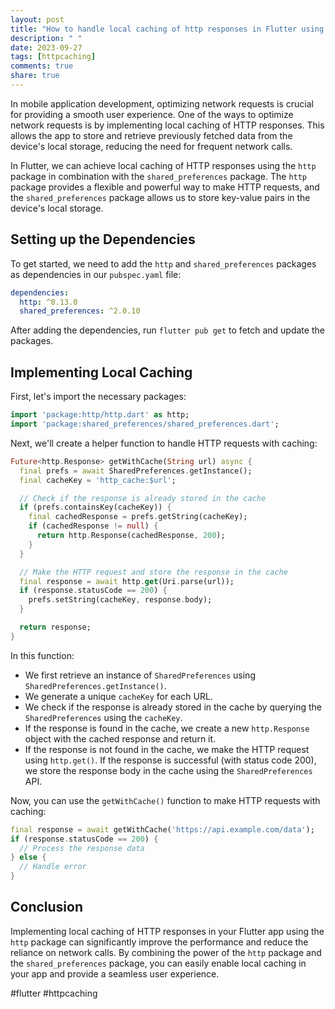 ```yaml
---
layout: post
title: "How to handle local caching of http responses in Flutter using the http package."
description: " "
date: 2023-09-27
tags: [httpcaching]
comments: true
share: true
---
```


In mobile application development, optimizing network requests is crucial for providing a smooth user experience. One of the ways to optimize network requests is by implementing local caching of HTTP responses. This allows the app to store and retrieve previously fetched data from the device's local storage, reducing the need for frequent network calls.

In Flutter, we can achieve local caching of HTTP responses using the `http` package in combination with the `shared_preferences` package. The `http` package provides a flexible and powerful way to make HTTP requests, and the `shared_preferences` package allows us to store key-value pairs in the device's local storage.

## Setting up the Dependencies

To get started, we need to add the `http` and `shared_preferences` packages as dependencies in our `pubspec.yaml` file:

```yaml
dependencies:
  http: ^0.13.0
  shared_preferences: ^2.0.10
```

After adding the dependencies, run `flutter pub get` to fetch and update the packages.

## Implementing Local Caching

First, let's import the necessary packages:

```dart
import 'package:http/http.dart' as http;
import 'package:shared_preferences/shared_preferences.dart';
```

Next, we'll create a helper function to handle HTTP requests with caching:

```dart
Future<http.Response> getWithCache(String url) async {
  final prefs = await SharedPreferences.getInstance();
  final cacheKey = 'http_cache:$url';

  // Check if the response is already stored in the cache
  if (prefs.containsKey(cacheKey)) {
    final cachedResponse = prefs.getString(cacheKey);
    if (cachedResponse != null) {
      return http.Response(cachedResponse, 200);
    }
  }

  // Make the HTTP request and store the response in the cache
  final response = await http.get(Uri.parse(url));
  if (response.statusCode == 200) {
    prefs.setString(cacheKey, response.body);
  }

  return response;
}
```

In this function:
- We first retrieve an instance of `SharedPreferences` using `SharedPreferences.getInstance()`.
- We generate a unique `cacheKey` for each URL.
- We check if the response is already stored in the cache by querying the `SharedPreferences` using the `cacheKey`.
- If the response is found in the cache, we create a new `http.Response` object with the cached response and return it.
- If the response is not found in the cache, we make the HTTP request using `http.get()`. If the response is successful (with status code 200), we store the response body in the cache using the `SharedPreferences` API.

Now, you can use the `getWithCache()` function to make HTTP requests with caching:

```dart
final response = await getWithCache('https://api.example.com/data');
if (response.statusCode == 200) {
  // Process the response data
} else {
  // Handle error
}
```

## Conclusion

Implementing local caching of HTTP responses in your Flutter app using the `http` package can significantly improve the performance and reduce the reliance on network calls. By combining the power of the `http` package and the `shared_preferences` package, you can easily enable local caching in your app and provide a seamless user experience.

#flutter #httpcaching